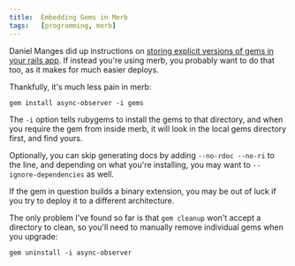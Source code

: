 ```yaml
---
title:  Embedding Gems in Merb
tags:   [programming, merb]
---
```


Daniel Manges did up instructions on [storing explicit versions of gems in your rails app](http://www.dcmanges.com/blog/rails-first-class-vendor-gems).  If instead you're using merb, you probably want to do that too, as it makes for much easier deploys.

Thankfully, it's much less pain in merb:

    gem install async-observer -i gems

The `-i` option tells rubygems to install the gems to that directory, and when you require the gem from inside merb, it will look in the local gems directory first, and find yours.

Optionally, you can skip generating docs by adding `--no-rdoc --no-ri` to the line, and depending on what you're installing, you may want to `--ignore-dependencies` as well.

If the gem in question builds a binary extension, you may be out of luck if you try to deploy it to a different architecture.

The only problem I've found so far is that `gem cleanup` won't accept a directory to clean, so you'll need to manually remove individual gems when you upgrade:

    gem uninstall -i async-observer


